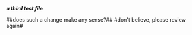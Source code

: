 ***a third test file***

##does such a change make any sense?##
#don't believe, please review again#

